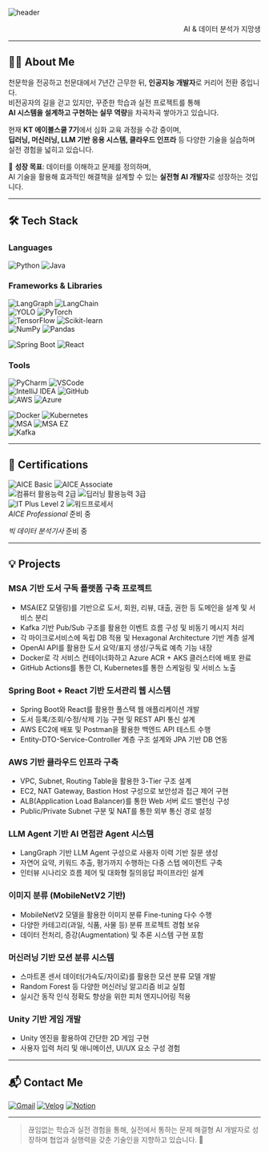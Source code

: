 ![header](https://capsule-render.vercel.app/api?type=slice&color=gradient&height=200&text=Hello!I%27m%20JinHo&fontSize=50&desc=AI및데이터분가준비생&descSize=25&descAlign=right&descAlignY=70&rotate=12&fontAlign=60&fontAlignY=35)







<div align="right">
  AI & 데이터 분석가 지망생
</div>

---

## 👨‍🚀 About Me

천문학을 전공하고 천문대에서 7년간 근무한 뒤, **인공지능 개발자**로 커리어 전환 중입니다.  
비전공자의 길을 걷고 있지만, 꾸준한 학습과 실전 프로젝트를 통해  
**AI 시스템을 설계하고 구현하는 실무 역량**을 차곡차곡 쌓아가고 있습니다.

현재 **KT 에이블스쿨 7기**에서 심화 교육 과정을 수강 중이며,  
**딥러닝, 머신러닝, LLM 기반 응용 시스템, 클라우드 인프라** 등 다양한 기술을 실습하며 실전 경험을 넓히고 있습니다.

🎯 **성장 목표**: 데이터를 이해하고 문제를 정의하며,  
AI 기술을 활용해 효과적인 해결책을 설계할 수 있는 **실전형 AI 개발자**로 성장하는 것입니다.

---

## 🛠 Tech Stack

###  Languages  
![Python](https://img.shields.io/badge/Python-3776AB?style=for-the-badge&logo=python&logoColor=white)
![Java](https://img.shields.io/badge/Java-FF5722?style=for-the-badge&logo=coffeescript&logoColor=white)


###  Frameworks & Libraries  
![LangGraph](https://img.shields.io/badge/LangGraph-000000?style=for-the-badge&logo=data&logoColor=white)  ![LangChain](https://img.shields.io/badge/LangChain-2B3137?style=for-the-badge&logo=chainlink&logoColor=white)  
![YOLO](https://img.shields.io/badge/YOLO-violet?style=for-the-badge&logo=opencv&logoColor=white)  ![PyTorch](https://img.shields.io/badge/PyTorch-EE4C2C?style=for-the-badge&logo=pytorch&logoColor=white)  
![TensorFlow](https://img.shields.io/badge/TensorFlow-FF6F00?style=for-the-badge&logo=tensorflow&logoColor=white)  ![Scikit-learn](https://img.shields.io/badge/Scikit--Learn-F7931E?style=for-the-badge&logo=scikit-learn&logoColor=white)  
![NumPy](https://img.shields.io/badge/NumPy-013243?style=for-the-badge&logo=numpy&logoColor=white)  ![Pandas](https://img.shields.io/badge/Pandas-150458?style=for-the-badge&logo=pandas&logoColor=white)

![Spring Boot](https://img.shields.io/badge/Spring_Boot-6DB33F?style=for-the-badge&logo=spring-boot&logoColor=white)  ![React](https://img.shields.io/badge/React-61DAFB?style=for-the-badge&logo=react&logoColor=white)  

###  Tools  
![PyCharm](https://img.shields.io/badge/PyCharm-000000?style=for-the-badge&logo=pycharm&logoColor=white)  ![VSCode](https://img.shields.io/badge/VS_Code-007ACC?style=for-the-badge&logo=visual-studio-code&logoColor=white)  
![IntelliJ IDEA](https://img.shields.io/badge/IntelliJ_IDEA-000000?style=for-the-badge&logo=intellij-idea&logoColor=white)  ![GitHub](https://img.shields.io/badge/GitHub-181717?style=for-the-badge&logo=github&logoColor=white)  
![AWS](https://img.shields.io/badge/AWS-232F3E?style=for-the-badge&logo=amazon&logoColor=white) ![Azure](https://img.shields.io/badge/Microsoft_Azure-0089D6?style=for-the-badge&logo=microsoftazure&logoColor=white)

![Docker](https://img.shields.io/badge/Docker-2496ED?style=for-the-badge&logo=docker&logoColor=white)  ![Kubernetes](https://img.shields.io/badge/Kubernetes-326CE5?style=for-the-badge&logo=kubernetes&logoColor=white)  
![MSA](https://img.shields.io/badge/MSA_Architecture-5a5a5a?style=for-the-badge&logo=architect&logoColor=white)  ![MSA EZ](https://img.shields.io/badge/MSA_EZ_Modeling-999999?style=for-the-badge&logo=notion&logoColor=white)  
![Kafka](https://img.shields.io/badge/Kafka-231F20?style=for-the-badge&logo=apachekafka&logoColor=white)  

---

## 🧠 Certifications

![AICE Basic](https://img.shields.io/badge/AICE_Basic-blue?style=for-the-badge)  ![AICE Associate](https://img.shields.io/badge/AICE_Associate-blue?style=for-the-badge)  
![컴퓨터 활용능력 2급](https://img.shields.io/badge/%EC%BB%B4%ED%93%A8%ED%84%B0%20%ED%99%9C%EC%9A%A9%EB%8A%A5%EB%A0%A5%202%EA%B8%89-0d948f?style=for-the-badge)  ![딥러닝 활용능력 3급](https://img.shields.io/badge/%EB%94%A5%EB%9F%AC%EB%8B%9D%203%EA%B8%89-ef5b5b?style=for-the-badge)  
![IT Plus Level 2](https://img.shields.io/badge/IT_Plus_Level_2-5954d6?style=for-the-badge)  ![워드프로세서](https://img.shields.io/badge/%EC%9B%8C%EB%93%9C%ED%94%84%EB%A1%9C%EC%84%B8%EC%84%9C-1f1f1f?style=for-the-badge)  
*AICE Professional* 준비 중

*빅 데이터 분석기사* 준비 중

---

## 💡 Projects

### MSA 기반 도서 구독 플랫폼 구축 프로젝트
- MSA(EZ 모델링)를 기반으로 도서, 회원, 리뷰, 대출, 권한 등 도메인을 설계 및 서비스 분리
- Kafka 기반 Pub/Sub 구조를 활용한 이벤트 흐름 구성 및 비동기 메시지 처리
- 각 마이크로서비스에 독립 DB 적용 및 Hexagonal Architecture 기반 계층 설계
- OpenAI API를 활용한 도서 요약/표지 생성/구독료 예측 기능 내장
- Docker로 각 서비스 컨테이너화하고 Azure ACR + AKS 클러스터에 배포 완료
- GitHub Actions를 통한 CI, Kubernetes를 통한 스케일링 및 서비스 노출

###  Spring Boot + React 기반 도서관리 웹 시스템
- Spring Boot와 React를 활용한 풀스택 웹 애플리케이션 개발
- 도서 등록/조회/수정/삭제 기능 구현 및 REST API 통신 설계
- AWS EC2에 배포 및 Postman을 활용한 백엔드 API 테스트 수행
- Entity-DTO-Service-Controller 계층 구조 설계와 JPA 기반 DB 연동

###  AWS 기반 클라우드 인프라 구축
- VPC, Subnet, Routing Table을 활용한 3-Tier 구조 설계
- EC2, NAT Gateway, Bastion Host 구성으로 보안성과 접근 제어 구현
- ALB(Application Load Balancer)를 통한 Web 서버 로드 밸런싱 구성
- Public/Private Subnet 구분 및 NAT를 통한 외부 통신 경로 설정

###  LLM Agent 기반 AI 면접관 Agent 시스템
- LangGraph 기반 LLM Agent 구성으로 사용자 이력 기반 질문 생성
- 자연어 요약, 키워드 추출, 평가까지 수행하는 다중 스텝 에이전트 구축
- 인터뷰 시나리오 흐름 제어 및 대화형 질의응답 파이프라인 설계

###  이미지 분류 (MobileNetV2 기반)
- MobileNetV2 모델을 활용한 이미지 분류 Fine-tuning 다수 수행
- 다양한 카테고리(과일, 식품, 사물 등) 분류 프로젝트 경험 보유
- 데이터 전처리, 증강(Augmentation) 및 추론 시스템 구현 포함

###  머신러닝 기반 모션 분류 시스템
- 스마트폰 센서 데이터(가속도/자이로)를 활용한 모션 분류 모델 개발
- Random Forest 등 다양한 머신러닝 알고리즘 비교 실험
- 실시간 동작 인식 정확도 향상을 위한 피처 엔지니어링 적용

###  Unity 기반 게임 개발
- Unity 엔진을 활용하여 간단한 2D 게임 구현
- 사용자 입력 처리 및 애니메이션, UI/UX 요소 구성 경험

---

## 📬 Contact Me

[![Gmail](https://img.shields.io/badge/Gmail-D14836?style=for-the-badge&logo=gmail&logoColor=white)](mailto:choijinho321@gmail.com)  [![Velog](https://img.shields.io/badge/Velog-20C997?style=for-the-badge&logo=velog&logoColor=white)](https://velog.io/@choijinho1/posts)  [![Notion](https://img.shields.io/badge/Notion-000000?style=for-the-badge&logo=notion&logoColor=white)](https://www.notion.so/1e6c91955b3d80bfaa8cce9a1bcd1952)

---

>끊임없는 학습과 실전 경험을 통해,
>실전에서 통하는 문제 해결형 AI 개발자로 성장하며
>협업과 실행력을 갖춘 기술인을 지향하고 있습니다. 🚀
